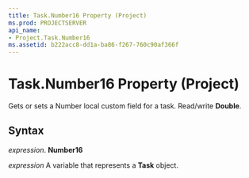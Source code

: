 ```yaml
---
title: Task.Number16 Property (Project)
ms.prod: PROJECTSERVER
api_name:
- Project.Task.Number16
ms.assetid: b222acc8-dd1a-ba86-f267-760c90af366f
---
```



# Task.Number16 Property (Project)

Gets or sets a Number local custom field for a task. Read/write  **Double**.


## Syntax

 _expression_. **Number16**

 _expression_ A variable that represents a **Task** object.


